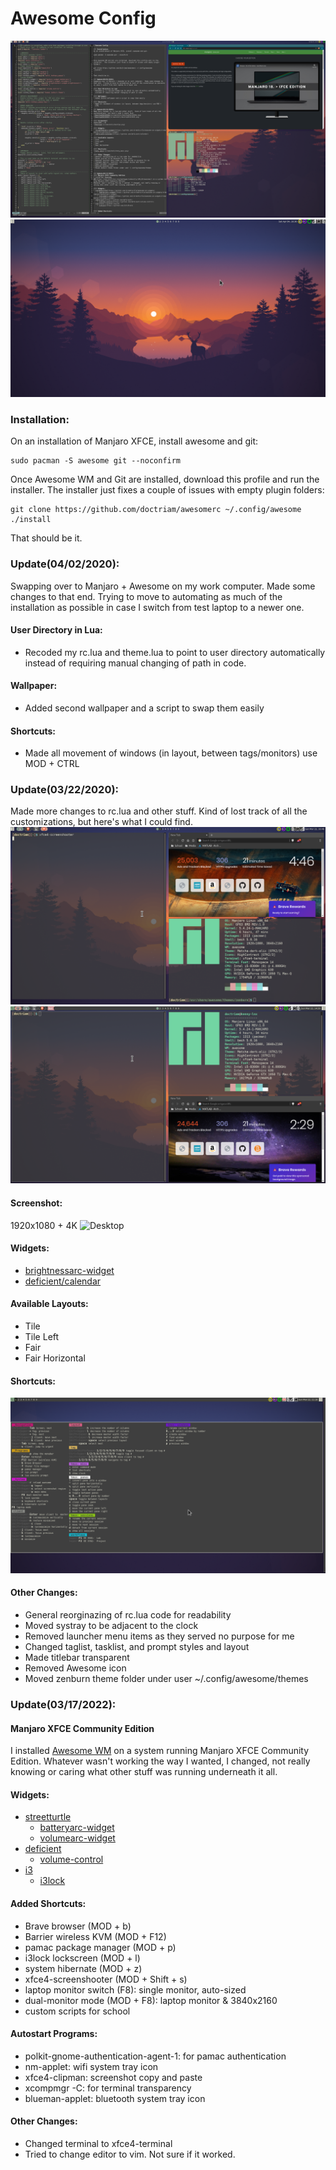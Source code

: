 # Awesome Config
![Desktop4k](screenshots/desktop4k.png)
![DesktopHD](screenshots/desktopHD.png)

### Installation:
On an installation of Manjaro XFCE, install awesome and git:
```
sudo pacman -S awesome git --noconfirm
```

Once Awesome WM and Git are installed, download this profile and run the
installer.  The installer just fixes a couple of issues with empty plugin
folders:
```
git clone https://github.com/doctriam/awesomerc ~/.config/awesome
./install
```

That should be it.

### Update(04/02/2020):
Swapping over to Manjaro + Awesome on my work computer.  Made some changes to
that end.  Trying to move to automating as much of the installation as possible
in case I switch from test laptop to a newer one.

#### User Directory in Lua:
* Recoded my rc.lua and theme.lua to point to user directory automatically
  instead of requiring manual changing of path in code.

#### Wallpaper:
* Added second wallpaper and a script to swap them easily

#### Shortcuts:
* Made all movement of windows (in layout, between tags/monitors) use MOD +
  CTRL

### Update(03/22/2020):
Made more changes to rc.lua and other stuff.  Kind of lost track of all the
customizations, but here's what I could find.
![Desktop03222020a](screenshots/desktop03222020a.png)
![Desktop03222020](screenshots/desktop03222020.png)

#### Screenshot:
1920x1080 + 4K
![Desktop](screenshots/desktop.png)

#### Widgets:
* [brightnessarc-widget](https://github.com/streetturtle/awesome-wm-widgets/tree/master/brightnessarc-widget)
* [deficient/calendar](https://github.com/deficient/calendar)

#### Available Layouts:
* Tile
* Tile Left
* Fair
* Fair Horizontal

#### Shortcuts:
![help_menu](screenshots/help_menu.png)

#### Other Changes:
* General reorginazing of rc.lua code for readability
* Moved systray to be adjacent to the clock
* Removed launcher menu items as they served no purpose for me
* Changed taglist, tasklist, and prompt styles and layout
* Made titlebar transparent
* Removed Awesome icon
* Moved zenburn theme folder under user ~/.config/awesome/themes


### Update(03/17/2022):
#### Manjaro XFCE Community Edition
I installed [Awesome
WM](https://www.archlinux.org/packages/community/x86_64/awesome/) on a system running Manjaro XFCE Community Edition.
Whatever wasn't working the way I wanted, I changed, not really knowing or
caring what other stuff was running underneath it all.

#### Widgets:
* [streetturtle](https://github.com/streetturtle/awesome-wm-widgets)
    * [batteryarc-widget](https://github.com/streetturtle/awesome-wm-widgets/tree/master/batteryarc-widget)
    * [volumearc-widget](https://github.com/streetturtle/awesome-wm-widgets/tree/master/volumearc-widget)
* [deficient](https://github.com/deficient)
    * [volume-control](https://github.com/deficient/volume-control)
* [i3](https://github.com/i3)
    * [i3lock](https://github.com/i3/i3lock)


#### Added Shortcuts:
* Brave browser (MOD + b)
* Barrier wireless KVM (MOD + F12)
* pamac package manager (MOD + p)
* i3lock lockscreen (MOD + l)
* system hibernate (MOD + z)
* xfce4-screenshooter (MOD + Shift + s)
* laptop monitor switch (F8): single monitor, auto-sized
* dual-monitor mode (MOD + F8): laptop monitor & 3840x2160
* custom scripts for school

#### Autostart Programs:
* polkit-gnome-authentication-agent-1: for pamac authentication
* nm-applet: wifi system tray icon
* xfce4-clipman: screenshot copy and paste
* xcompmgr -C: for terminal transparency
* blueman-applet: bluetooth system tray icon

#### Other Changes:
* Changed terminal to xfce4-terminal
* Tried to change editor to vim.  Not sure if it worked.
